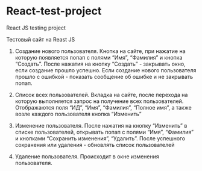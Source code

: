 # React-test-project
React JS testing project

Тестовый сайт на  Reast JS
1. Создание нового пользователя. Кнопка на сайте, при нажатие на которую появляется попап с полями “Имя”, 
“Фамилия” и кнопка “Создать”. После нажатия на кнопку “Создать” - закрывать окно, если создание прошло успешно. 
Если создание нового пользователя прошло с ошибкой - показать сообщение об ошибке и не закрывать попап.

2. Список всех пользователей. Вкладка на сайте, после перехода на которую выполняется запрос на получение всех пользователей. Отображаются поля “ИД”, “Имя”, “Фамилия”, “Полное имя”, а также возле каждого пользователя кнопка “Изменить”

3. Изменение пользователя. После нажатия на кнопку “Изменить” в списке пользователей, открывать попап с полями “Имя”, “Фамилия” и кнопками “Сохранить изменения”, “Удалить”. После успешного сохранения или удаления - обновлять список пользователей

4. Удаление пользователя. Происходит в окне изменения пользователя.



